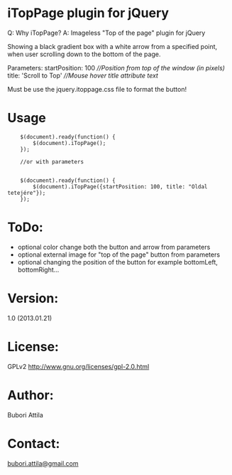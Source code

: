 ﻿iTopPage plugin for jQuery
==========================
Q: Why iTopPage?
A: Imageless "Top of the page" plugin for jQuery

Showing a black gradient box with a white arrow from a specified point,
when user scrolling down to the bottom of the page.

Parameters:
	startPosition: 100  	<i>//Position from top of the window (in pixels)</i>
	title: 'Scroll to Top'	<i>//Mouse hover title attribute text</i>
 
Must be use the jquery.itoppage.css file to format the button!

Usage
=====
 		$(document).ready(function() {
  			$(document).iTopPage();
  		});
  		
 		//or with parameters
 		
 		
  		$(document).ready(function() {
  			$(document).iTopPage({startPosition: 100, title: "Oldal tetejére"});
  		});

ToDo:
=====

* optional color change both the button and arrow from parameters
* optional external image for "top of the page" button from parameters
* optional changing the position of the button for example bottomLeft, bottomRight...

Version:
========		
1.0 (2013.01.21)
 		
License:
========
GPLv2
http://www.gnu.org/licenses/gpl-2.0.html

Author:
=======
Bubori Attila
 		
Contact:
========
bubori.attila@gmail.com